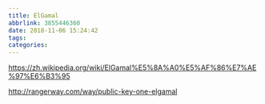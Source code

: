 ```yaml
---
title: ElGamal
abbrlink: 3855446360
date: 2018-11-06 15:24:42
tags:
categories:
---
```

https://zh.wikipedia.org/wiki/ElGamal%E5%8A%A0%E5%AF%86%E7%AE%97%E6%B3%95


http://rangerway.com/way/public-key-one-elgamal